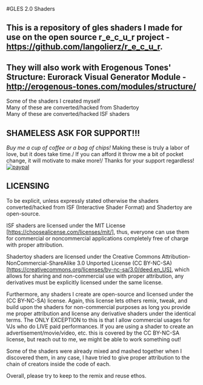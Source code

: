 #GLES 2.0 Shaders

## This is a repository of gles shaders I made for use on the open source r_e_c_u_r project - https://github.com/langolierz/r_e_c_u_r.

## They will also work with Erogenous Tones' Structure: Eurorack Visual Generator Module - http://erogenous-tones.com/modules/structure/

Some of the shaders I created myself  
Many of these are converted/hacked from Shadertoy  
Many of these are converted/hacked ISF shaders  

## SHAMELESS ASK FOR SUPPORT!!!

*Buy me a cup of coffee or a bag of chips!*
Making these is truly a labor of love, but it does take time./
If you can afford it throw me a bit of pocket change, it will motivate to make more!/
Thanks for your support regardless!
[![paypal](https://www.paypalobjects.com/en_US/i/btn/btn_donateCC_LG.gif)](https://www.paypal.com/cgi-bin/webscr?cmd=_s-xclick&hosted_button_id=YWWB64AG2DSYW)


## LICENSING
To be explicit, unless expressly stated otherwise the shaders converted/hacked from ISF (Interactive Shader Format) and Shadertoy are open-source.

ISF shaders are licensed under the MIT License [https://choosealicense.com/licenses/mit/], thus, everyone can use them for commercial or noncommercial applications completely free of charge with proper attribution.

Shadertoy shaders are licensed under the Creative Commons Attribution-NonCommercial-ShareAlike 3.0 Unported License (CC BY-NC-SA) [https://creativecommons.org/licenses/by-nc-sa/3.0/deed.en_US], which allows for sharing and non-commercial use with proper attribution, any derivatives must be explicitly licensed under the same license.

Furthermore, any shaders I create are open-source and licensed under the (CC BY-NC-SA) license. Again, this license lets others remix, tweak, and build upon the shaders for non-commercial purposes as long you provide me proper attribution and license any derivative shaders under the identical terms. The ONLY EXCEPTION to this is that I allow commercial usages for VJs who do LIVE paid performances. If you are using a shader to create an advertisement/movie/video, etc. this is covered by the CC BY-NC-SA license, but reach out to me, we might be able to work something out!

Some of the shaders were already mixed and mashed together when I discovered them, in any case, I have tried to give proper attribution to the chain of creators inside the code of each.

Overall, please try to keep to the remix and reuse ethos.
